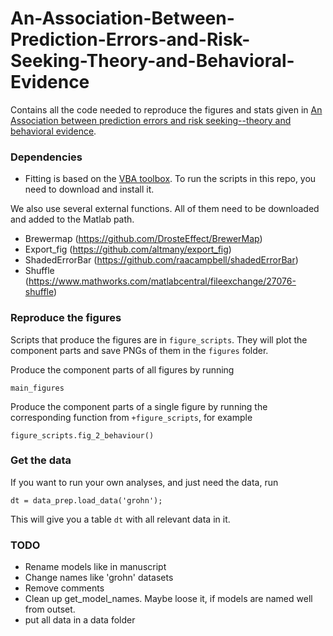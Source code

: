 # An-Association-Between-Prediction-Errors-and-Risk-Seeking-Theory-and-Behavioral-Evidence

Contains all the code needed to reproduce the figures and stats given in [An Association between prediction errors and risk seeking--theory and behavioral evidence](https://www.biorxiv.org/content/10.1101/2020.04.29.067751v2.full).

### Dependencies

* Fitting is based on the [VBA toolbox](https://mbb-team.github.io/VBA-toolbox/). To run the scripts in this repo, you need to download and install it.

We also use several external functions. All of them need to be downloaded and added to the Matlab path.

* Brewermap (https://github.com/DrosteEffect/BrewerMap)
* Export_fig (https://github.com/altmany/export_fig)
* ShadedErrorBar (https://github.com/raacampbell/shadedErrorBar)
* Shuffle (https://www.mathworks.com/matlabcentral/fileexchange/27076-shuffle)

### Reproduce the figures

Scripts that produce the figures are in `figure_scripts`. They will plot the component parts and save PNGs of them in the `figures` folder.

Produce the component parts of all figures by running 

```
main_figures
```

Produce the component parts of a single figure by running the corresponding function from `+figure_scripts`, for example

```
figure_scripts.fig_2_behaviour()
```

### Get the data

If you want to run your own analyses, and just need the data, run

```
dt = data_prep.load_data('grohn');
```

This will give you a table `dt` with all relevant data in it.


### TODO

* Rename models like in manuscript
* Change names like 'grohn' datasets
* Remove comments
* Clean up get_model_names. Maybe loose it, if models are named well from outset.
* put all data in a data folder

